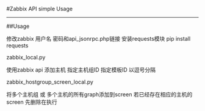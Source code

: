 #Zabbix API simple Usage 

******

##Usage

  修改zabbix 用户名 密码和api_jsonrpc.php链接 
  安装requests模块
  pip install requests

zabbix_local.py

 使用zabbix api 添加主机 指定主机组ID 指定模板ID 以逗号分隔

zabbix_hostgroup_screen_local.py

  将多个主机组 或 多个主机的所有graph添加到screen 若已经存在相应的主机的screen 先删除在执行 



